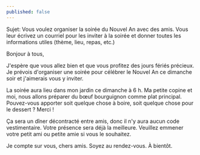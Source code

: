 ```yaml
---
published: false
---
```

Sujet: Vous voulez organiser la soirée du Nouvel An avec des amis. Vous leur écrivez un courriel pour les inviter à la soirée et donner toutes les informations utiles (thème, lieu, repas, etc.)

Bonjour à tous,

J'espère que vous allez bien et que vous profitez des jours fériés précieux. Je prévois d'organiser une soirée pour célébrer le Nouvel An ce dimanche soir et j'aimerais vous y inviter.

La soirée aura lieu dans mon jardin ce dimanche à 6 h. Ma petite copine et moi, nous allons préparer du bœuf  bourguignon comme plat principal. Pouvez-vous apporter soit quelque chose à boire, soit quelque chose pour le dessert ? Merci !

Ça sera un dîner décontracté entre amis, donc il n'y aura aucun code vestimentaire. Votre présence sera déjà la meilleure. Veuillez emmener votre petit ami ou petite amie si vous le souhaitez.

Je compte sur vous, chers amis. Soyez au rendez-vous.
À bientôt.
